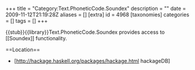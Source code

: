 +++
title = "Category:Text.PhoneticCode.Soundex"
description = ""
date = 2009-11-12T21:19:28Z
aliases = []
[extra]
id = 4968
[taxonomies]
categories = []
tags = []
+++

{{stub}}{{library}}Text.PhoneticCode.Soundex provides access to [[Soundex]] functionality.

==Location==
* [http://hackage.haskell.org/packages/hackage.html hackageDB]
